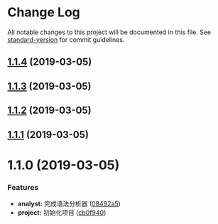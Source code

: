 # Change Log

All notable changes to this project will be documented in this file. See [standard-version](https://github.com/conventional-changelog/standard-version) for commit guidelines.

<a name="1.1.4"></a>
## [1.1.4](https://github.com/followWinter/logic-validator/compare/v1.1.3...v1.1.4) (2019-03-05)



<a name="1.1.3"></a>
## [1.1.3](https://github.com/followWinter/logic-validator/compare/v1.1.2...v1.1.3) (2019-03-05)



<a name="1.1.2"></a>
## [1.1.2](https://github.com/followWinter/logic-validator/compare/v1.1.0...v1.1.2) (2019-03-05)



<a name="1.1.1"></a>
## [1.1.1](https://github.com/followWinter/logic-validator/compare/v1.1.0...v1.1.1) (2019-03-05)



<a name="1.1.0"></a>
# 1.1.0 (2019-03-05)


### Features

* **analyst:** 完成语法分析器 ([08492a5](https://github.com/followWinter/logic-validator/commit/08492a5))
* **project:** 初始化项目 ([cb0f940](https://github.com/followWinter/logic-validator/commit/cb0f940))
